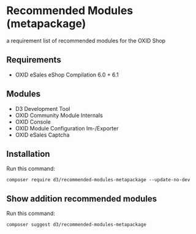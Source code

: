 # Recommended Modules (metapackage)
a requirement list of recommended modules for the OXID Shop

## Requirements

* OXID eSales eShop Compilation 6.0 + 6.1

## Modules

* D3 Development Tool
* OXID Community Module Internals
* OXID Console
* OXID Module Configuration Im-/Exporter
* OXID eSales Captcha

## Installation

Run this command:

`composer require d3/recommended-modules-metapackage --update-no-dev`

## Show addition recommended modules

Run this command:

`composer suggest d3/recommended-modules-metapackage`